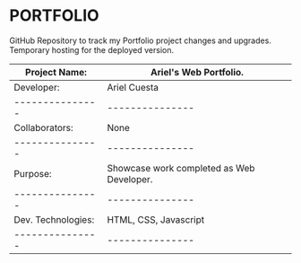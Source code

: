 # PORTFOLIO
GitHub Repository to track my Portfolio project changes and upgrades. Temporary hosting for the deployed version.

|Project Name: |Ariel's Web Portfolio.|
| --------------- | --------------- |
|Developer:| Ariel Cuesta|
| --------------- | --------------- |
|Collaborators:| None|
| --------------- | --------------- |
|Purpose:| Showcase work completed as Web Developer.|
| --------------- | --------------- |
|Dev. Technologies:| HTML, CSS, Javascript|
| --------------- | --------------- |
